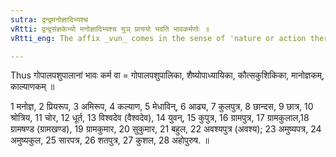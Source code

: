 ```yaml
---
sutra: द्वन्द्वमनोज्ञादिभ्यश्च
vRtti: द्वन्द्वसंज्ञकेभ्यो मनोज्ञादिभ्यश्च युञ् प्रत्ययो भवति भावकर्मणोः ॥
vRtti_eng: The affix _vun_ comes in the sense of 'nature or action there of', after a _dvandva_ compound and after the words _manojna_ &c.

---
```

Thus गोपालपशुपालानां भावः कर्म वा = गोपालपशुपालिका, शैष्योपाध्यायिका, कौत्सकुशिकिका, मानोज्ञकम्, काल्याणकम् ॥

1 मनोज्ञ, 2 प्रियरूप, 3 अमिरूप, 4 कल्याण, 5 मेधाविन्, 6 आढ्य, 7 कुलपुत्र, 8 छान्दस, 9 छात्र, 10 श्रोत्रिय, 11 चोर, 12 धूर्त, 13 विश्वदेव (वैश्वदेव), 14 युवन्, 15 कुपुत्र, 16 ग्रामपुत्र, 17 ग्रामकुलाल,18 ग्रामषण्ड (ग्रामखण्ड), 19 ग्रामकुमार, 20 सुकुमार, 21 बहुल, 22 अवश्यपुत्र (अवश्य); 23 अमुष्यपत्र, 24 अमुष्यकुल, 25 सारपत्र, 26 शतपुत्र, 27 कुशल, 28 अहोपुरुष. ॥